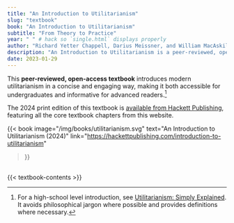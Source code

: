 ```yaml
---
title: "An Introduction to Utilitarianism"
slug: "textbook"
book: "An Introduction to Utilitarianism"
subtitle: "From Theory to Practice"
year: " " # hack so `single.html` displays properly
author: "Richard Yetter Chappell, Darius Meissner, and William MacAskill"
description: "An Introduction to Utilitarianism is a peer-reviewed, open-access textbook that provides a concise, accessible, and engaging introduction to modern utilitarianism, targeted at the undergraduate level"
date: 2023-01-29
---
```


<div class="books book-textbook-book" style="margin-bottom: 30px">

  <div class="book-textbook">

This **peer-reviewed, open-access textbook** introduces modern utilitarianism in a concise and engaging way, making it both accessible for undergraduates and informative for advanced readers.[^1]

The 2024 print edition of this textbook is [available from Hackett Publishing](https://hackettpublishing.com/introduction-to-utilitarianism), featuring all the core textbook chapters from this website.

  </div>

  {{< book
    image="/img/books/utilitarianism.svg"
    text="An Introduction to Utilitarianism (2024)"
    link="https://hackettpublishing.com/introduction-to-utilitarianism"
  >}}

</div>

{{< textbook-contents >}}

[^1]: For a high-school level introduction, see [Utilitarianism: Simply Explained](/utilitarianism-for-high-school-students/). It avoids philosophical jargon where possible and provides definitions where necessary.
